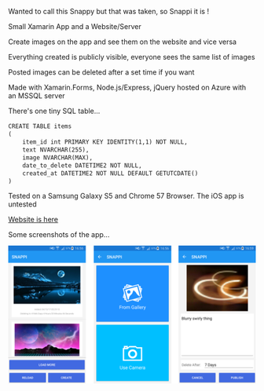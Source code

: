 Wanted to call this Snappy but that was taken, so Snappi it is !

Small Xamarin App and a Website/Server

Create images on the app and see them on the website and vice versa

Everything created is publicly visible, everyone sees the same list of images

Posted images can be deleted after a set time if you want

Made with Xamarin.Forms, Node.js/Express, jQuery hosted on Azure with an MSSQL server

There's one tiny SQL table...

```
CREATE TABLE items
(
	item_id int PRIMARY KEY IDENTITY(1,1) NOT NULL,	
	text NVARCHAR(255),	
	image NVARCHAR(MAX),
	date_to_delete DATETIME2 NOT NULL,
	created_at DATETIME2 NOT NULL DEFAULT GETUTCDATE()
)
```

Tested on a Samsung Galaxy S5 and Chrome 57 Browser.  The iOS app is untested 

[Website is here](http://snappi.azurewebsites.net/)

Some screenshots of the app...

![snappyui](/snappi-ui.png?raw=true)


